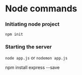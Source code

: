 # Node commands

### Initiating node project

`npm init`

### Starting the server

`node app.js` or `nodemon app.js`


npm install express --save
